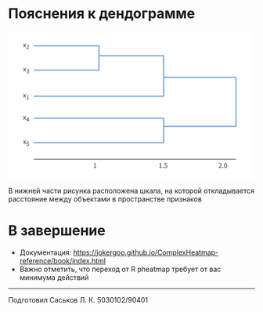 # Пояснения к дендограмме
![](./dendogram.png)

В нижней части рисунка расположена шкала, на которой откладывается расстояние между объектами в пространстве признаков

# В завершение
* Документация: https://jokergoo.github.io/ComplexHeatmap-reference/book/index.html
* Важно отметить, что переход от R pheatmap требует от вас минимума действий

---
Подготовил Саськов Л. К. 5030102/90401